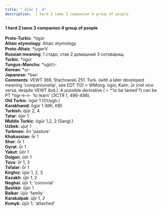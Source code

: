 ```yaml
---
title: " öjür 2, 4"
description:  1 herd 2 tame 3 companion 4 group of people
---
```

<p data-pagefind-weight="0.5">
<strong> 1 herd 2 tame 3 companion 4 group of people</strong><br><br>
<strong>Proto-Turkic</strong>:  *ögür<br>
<strong>Altaic etymology</strong>:  Altaic etymology<br>
<strong> Proto-Altaic</strong>:  *i̯ugerV<br>
<strong>Russian meaning</strong>:  1 стадо, стая 2 домашний 3 сотоварищ<br>
<strong>Turkic</strong>:  *ögür<br>
<strong>Tungus-Manchu</strong>:  *ugi(r)-<br>
<strong>Korean</strong>:  *ur-<br>
<strong>Japanese</strong>:  *bǝri<br>
<strong>Comments</strong>:  VEWT 369, Stachowski 251. Turk. (with a later developed meaning 'companionship', see EDT 112) > WMong. ügür, Kalm. ǖr (not vice versa, despite VEWT ibid.). A possible derivative ( < *'to be tamed'?) can be PT *ögr-e-n- 'to learn' (ЭСТЯ 1, 496-498).<br>
<strong>Old Turkic</strong>:  ögür 1 (OUygh.)<br>
<strong>Karakhanid</strong>:  ögür 1 (MK, KB)<br>
<strong>Turkish</strong>:  öjür 2, 4<br>
<strong>Tatar</strong>:  öjer 1<br>
<strong>Middle Turkic</strong>:  ögür 1,2, 3 (Sangl.)<br>
<strong>Uzbek</strong>:  ujur 1<br>
<strong>Turkmen</strong>:  ȫri 'pasture'<br>
<strong>Khakassian</strong>:  ȫr 1<br>
<strong>Shor</strong>:  ȫr 1<br>
<strong>Oyrat</strong>:  ǖr 1<br>
<strong>Yakut</strong>:  üör 1<br>
<strong>Dolgan</strong>:  üör 1<br>
<strong>Tuva</strong>:  ȫr 1, 3<br>
<strong>Tofalar</strong>:  ȫr 1<br>
<strong>Kirghiz</strong>:  üjür 1, 2, 3<br>
<strong>Kazakh</strong>:  üjir 1, 2<br>
<strong>Noghai</strong>:  üjir 1; 'convivial'<br>
<strong>Bashkir</strong>:  öjör 1<br>
<strong>Balkar</strong>:  üjür 'family'<br>
<strong>Karakalpak</strong>:  üjir 1, 2<br>
<strong>Kumyk</strong>:  üjür 1; 'attached'<br>

</p>
